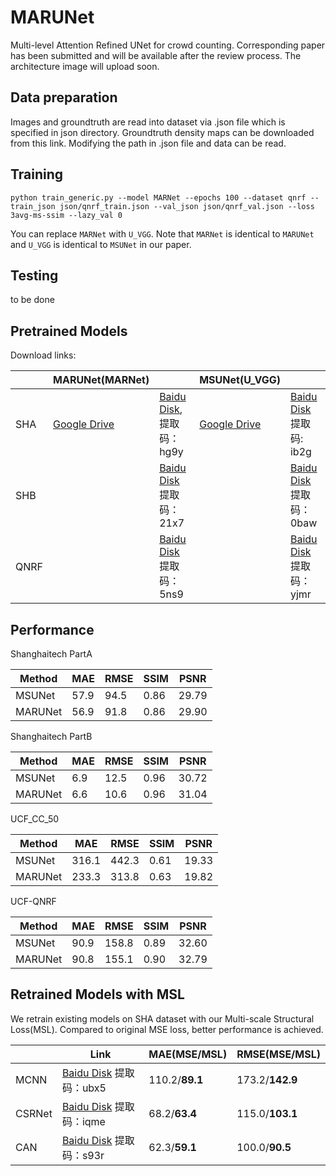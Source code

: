 ﻿# MARUNet

Multi-level Attention Refined UNet for crowd counting. Corresponding paper has been submitted and will be available after the review process. The architecture image will upload soon.

## Data preparation

Images and groundtruth are read into dataset via .json file which is specified in json directory. Groundtruth density maps can be downloaded from this link. Modifying the path in .json file and data can be read.

## Training

```python train_generic.py --model MARNet --epochs 100 --dataset qnrf --train_json json/qnrf_train.json --val_json json/qnrf_val.json --loss 3avg-ms-ssim --lazy_val 0```

You can replace `MARNet` with `U_VGG`. Note that `MARNet` is identical to `MARUNet` and `U_VGG` is identical to `MSUNet` in our paper.

## Testing

to be done

## Pretrained Models

Download links:

||MARUNet(MARNet)||MSUNet(U_VGG)||
|-|-|-|-|-|
|SHA|[Google Drive](https://drive.google.com/file/d/12CKLhSkNPwCpSu0WwfQa-WGHMd4RXhlb/view?usp=sharing)|[Baidu Disk](https://pan.baidu.com/s/1ovKkAayigImwiIMmMYquLw), 提取码：hg9y|[Google Drive](https://drive.google.com/file/d/1S6wqC8si1l67tbnFxWGMjvZqkSs-zxn-/view?usp=sharing)|[Baidu Disk](https://pan.baidu.com/s/1ziUYS2E1epkmOAXvHXg3NQ) 提取码: ib2g|
|SHB||[Baidu Disk](链接：https://pan.baidu.com/s/1ApbLPYsA1bKq3DaJczkBeQ) 提取码：21x7||[Baidu Disk](链接：https://pan.baidu.com/s/17vzda2tEm1Q1SPjQE6gbbw) 提取码：0baw|
|QNRF||[Baidu Disk](链接：https://pan.baidu.com/s/1SZIkroUG9Wr0Jo09bqf2dw) 提取码：5ns9||[Baidu Disk](https://pan.baidu.com/s/1gsErvJOcyPFx3ycOT-VHMQ) 提取码：yjmr|

## Performance

Shanghaitech PartA

|Method|MAE|RMSE|SSIM|PSNR|
|--|--|--|--|--|
|MSUNet|57.9|94.5|0.86|29.79|
|MARUNet|56.9|91.8|0.86|29.90|

Shanghaitech PartB

|Method|MAE|RMSE|SSIM|PSNR|
|--|--|--|--|--|
|MSUNet|6.9|12.5|0.96|30.72|
|MARUNet|6.6|10.6|0.96|31.04|

UCF_CC_50

|Method|MAE|RMSE|SSIM|PSNR|
|--|--|--|--|--|
|MSUNet|316.1|442.3|0.61|19.33|
|MARUNet|233.3|313.8|0.63|19.82|

UCF-QNRF

|Method|MAE|RMSE|SSIM|PSNR|
|--|--|--|--|--|
|MSUNet|90.9|158.8|0.89|32.60|
|MARUNet|90.8|155.1|0.90|32.79|

## Retrained Models with MSL

We retrain existing models on SHA dataset with our Multi-scale Structural Loss(MSL). Compared to original MSE loss, better performance is achieved.

||Link|MAE(MSE/MSL)|RMSE(MSE/MSL)|
|-|-|-|-|
|MCNN|[Baidu Disk](链接：https://pan.baidu.com/s/1qk69OX3OIRgOqVaQ9QWICA) 提取码：ubx5|110.2/**89.1**|173.2/**142.9**|
|CSRNet|[Baidu Disk](链接：https://pan.baidu.com/s/1K38a3suPZlJNMoio7_s-qg) 提取码：iqme|68.2/**63.4**|115.0/**103.1**|
|CAN|[Baidu Disk](链接：https://pan.baidu.com/s/1CjMQnC7371dT1_zhOYG3Qg) 提取码：s93r|62.3/**59.1**|100.0/**90.5**|
